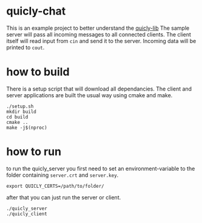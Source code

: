 # quicly-chat
This is an example project to better understand the [quicly-lib](https://github.com/h2o/quicly)
The sample server will pass all incoming messages to all connected clients. The client itself will read input from `cin` and send it to the server. Incoming data will be printed to `cout`.

# how to build
There is a setup script that will download all dependancies. The client and server applications are built the usual way using cmake and make.
```
./setup.sh
mkdir build
cd build
cmake ..
make -j$(nproc)
```

# how to run
to run the quicly_server you first need to set an environment-variable to the folder containing `server.crt` and `server.key`.
```
export QUICLY_CERTS=/path/to/folder/
```
after that you can just run the server or client.
```
./quicly_server
./quicly_client
```
